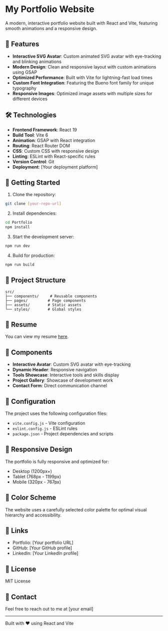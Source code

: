 # My Portfolio Website

A modern, interactive portfolio website built with React and Vite, featuring smooth animations and a responsive design.

## 🌟 Features

- **Interactive SVG Avatar**: Custom animated SVG avatar with eye-tracking and blinking animations
- **Modern Design**: Clean and responsive layout with custom animations using GSAP
- **Optimized Performance**: Built with Vite for lightning-fast load times
- **Custom Font Integration**: Featuring the Bueno font family for unique typography
- **Responsive Images**: Optimized image assets with multiple sizes for different devices

## 🛠️ Technologies

- **Frontend Framework**: React 19
- **Build Tool**: Vite 6
- **Animation**: GSAP with React integration
- **Routing**: React Router DOM
- **CSS**: Custom CSS with responsive design
- **Linting**: ESLint with React-specific rules
- **Version Control**: Git
- **Deployment**: [Your deployment platform]

## 🚀 Getting Started

1. Clone the repository:
```bash
git clone [your-repo-url]
```

2. Install dependencies:
```bash
cd Portfolio
npm install
```

3. Start the development server:
```bash
npm run dev
```

4. Build for production:
```bash
npm run build
```

## 📁 Project Structure

```
src/
├── components/     # Reusable components
├── pages/         # Page components
├── assets/        # Static assets
└── styles/        # Global styles
```

## 📄 Resume

You can view my resume [here](./public/DebjyotiSaha.pdf).

## 🧩 Components

- **Interactive Avatar**: Custom SVG avatar with eye-tracking
- **Dynamic Header**: Responsive navigation
- **Tools Showcase**: Interactive tools and skills display
- **Project Gallery**: Showcase of development work
- **Contact Form**: Direct communication channel

## 🔧 Configuration

The project uses the following configuration files:
- `vite.config.js` - Vite configuration
- `eslint.config.js` - ESLint rules
- `package.json` - Project dependencies and scripts

## 📱 Responsive Design

The portfolio is fully responsive and optimized for:
- Desktop (1200px+)
- Tablet (768px - 1199px)
- Mobile (320px - 767px)

## 🎨 Color Scheme

The website uses a carefully selected color palette for optimal visual hierarchy and accessibility.

## 🔗 Links

- Portfolio: [Your portfolio URL]
- GitHub: [Your GitHub profile]
- LinkedIn: [Your LinkedIn profile]

## 📝 License

MIT License

## 👤 Contact

Feel free to reach out to me at [your email]

---
Built with ❤️ using React and Vite
